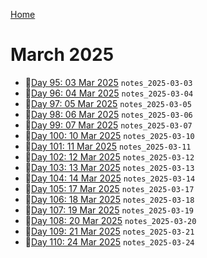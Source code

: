 [Home](../../main.md)

# March 2025

- 📝[Day 95: 03 Mar 2025](./03/notes_2025-03-03.md) `notes_2025-03-03`
- 📝[Day 96: 04 Mar 2025](./03/notes_2025-03-04.md) `notes_2025-03-04`
- 📝[Day 97: 05 Mar 2025](./03/notes_2025-03-05.md) `notes_2025-03-05`
- 📝[Day 98: 06 Mar 2025](./03/notes_2025-03-06.md) `notes_2025-03-06`
- 📝[Day 99: 07 Mar 2025](./03/notes_2025-03-07.md) `notes_2025-03-07`
- 📝[Day 100: 10 Mar 2025](./03/notes_2025-03-10.md) `notes_2025-03-10`
- 📝[Day 101: 11 Mar 2025](./03/notes_2025-03-11.md) `notes_2025-03-11`
- 📝[Day 102: 12 Mar 2025](./03/notes_2025-03-12.md) `notes_2025-03-12`
- 📝[Day 103: 13 Mar 2025](./03/notes_2025-03-13.md) `notes_2025-03-13`
- 📝[Day 104: 14 Mar 2025](./03/notes_2025-03-14.md) `notes_2025-03-14`
- 📝[Day 105: 17 Mar 2025](./03/notes_2025-03-17.md) `notes_2025-03-17`
- 📝[Day 106: 18 Mar 2025](./03/notes_2025-03-18.md) `notes_2025-03-18`
- 📝[Day 107: 19 Mar 2025](./03/notes_2025-03-19.md) `notes_2025-03-19`
- 📝[Day 108: 20 Mar 2025](./03/notes_2025-03-20.md) `notes_2025-03-20`
- 📝[Day 109: 21 Mar 2025](./03/notes_2025-03-21.md) `notes_2025-03-21`
- 📝[Day 110: 24 Mar 2025](./03/notes_2025-03-24.md) `notes_2025-03-24`
